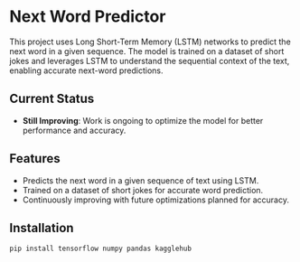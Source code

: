 # Next Word Predictor

This project uses Long Short-Term Memory (LSTM) networks to predict the next word in a given sequence. The model is trained on a dataset of short jokes and leverages LSTM to understand the sequential context of the text, enabling accurate next-word predictions.

## Current Status
- **Still Improving**: Work is ongoing to optimize the model for better performance and accuracy.

## Features
- Predicts the next word in a given sequence of text using LSTM.
- Trained on a dataset of short jokes for accurate word prediction.
- Continuously improving with future optimizations planned for accuracy.

## Installation

```bash
pip install tensorflow numpy pandas kagglehub
